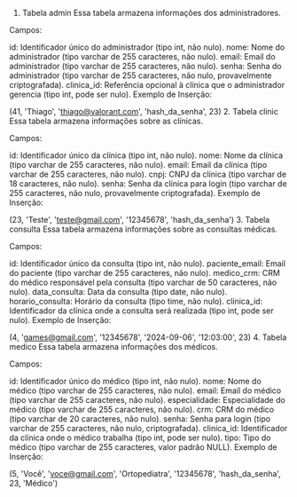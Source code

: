 1. Tabela admin
Essa tabela armazena informações dos administradores.

Campos:

id: Identificador único do administrador (tipo int, não nulo).
nome: Nome do administrador (tipo varchar de 255 caracteres, não nulo).
email: Email do administrador (tipo varchar de 255 caracteres, não nulo).
senha: Senha do administrador (tipo varchar de 255 caracteres, não nulo, provavelmente criptografada).
clinica_id: Referência opcional à clínica que o administrador gerencia (tipo int, pode ser nulo).
Exemplo de Inserção:

(41, 'Thiago', 'thiago@valorant.com', 'hash_da_senha', 23)
2. Tabela clinic
Essa tabela armazena informações sobre as clínicas.

Campos:

id: Identificador único da clínica (tipo int, não nulo).
nome: Nome da clínica (tipo varchar de 255 caracteres, não nulo).
email: Email da clínica (tipo varchar de 255 caracteres, não nulo).
cnpj: CNPJ da clínica (tipo varchar de 18 caracteres, não nulo).
senha: Senha da clínica para login (tipo varchar de 255 caracteres, não nulo, provavelmente criptografada).
Exemplo de Inserção:

(23, 'Teste', 'teste@gmail.com', '12345678', 'hash_da_senha')
3. Tabela consulta
Essa tabela armazena informações sobre as consultas médicas.

Campos:

id: Identificador único da consulta (tipo int, não nulo).
paciente_email: Email do paciente (tipo varchar de 255 caracteres, não nulo).
medico_crm: CRM do médico responsável pela consulta (tipo varchar de 50 caracteres, não nulo).
data_consulta: Data da consulta (tipo date, não nulo).
horario_consulta: Horário da consulta (tipo time, não nulo).
clinica_id: Identificador da clínica onde a consulta será realizada (tipo int, pode ser nulo).
Exemplo de Inserção:

(4, 'games@gmail.com', '12345678', '2024-09-06', '12:03:00', 23)
4. Tabela medico
Essa tabela armazena informações dos médicos.

Campos:

id: Identificador único do médico (tipo int, não nulo).
nome: Nome do médico (tipo varchar de 255 caracteres, não nulo).
email: Email do médico (tipo varchar de 255 caracteres, não nulo).
especialidade: Especialidade do médico (tipo varchar de 255 caracteres, não nulo).
crm: CRM do médico (tipo varchar de 20 caracteres, não nulo).
senha: Senha para login (tipo varchar de 255 caracteres, não nulo, criptografada).
clinica_id: Identificador da clínica onde o médico trabalha (tipo int, pode ser nulo).
tipo: Tipo do médico (tipo varchar de 255 caracteres, valor padrão NULL).
Exemplo de Inserção:

(5, 'Você', 'voce@gmail.com', 'Ortopediatra', '12345678', 'hash_da_senha', 23, 'Médico')
